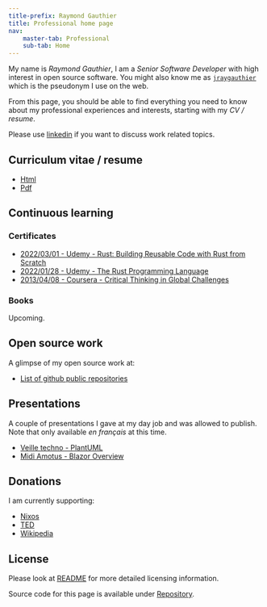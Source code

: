 ```yaml
---
title-prefix: Raymond Gauthier
title: Professional home page
nav: 
    master-tab: Professional
    sub-tab: Home
---
```


My name is *Raymond Gauthier*, I am a *Senior Software Developer* with high
interest in open source software. You might also know me as [`jraygauthier`]
which is the pseudonym I use on the web.

From this page, you should be able to find everything you need to know about my
professional experiences and interests, starting with my *CV / resume*.

Please use [linkedin] if you want to discuss work related topics.

[linkedin]: https://www.linkedin.com/in/jraygauthier/

[`jraygauthier`]: https://github.com/jraygauthier


## Curriculum vitae / resume

 -  [Html](./resume/public.html)
 -  [Pdf](./resume/public.pdf)


## Continuous learning

### Certificates

 -  [2022/03/01 - Udemy - Rust: Building Reusable Code with Rust from Scratch](./training-certificates/20220301_Udemy-Rust-Building-Reusable-Code-with-Rust-from-Scratch.pdf)
 -  [2022/01/28 - Udemy - The Rust Programming Language](./training-certificates/20220128_Udemy-The-Rust-Programming-Language.pdf)
 -  [2013/04/08 - Coursera - Critical Thinking in Global Challenges](./training-certificates/20130408_Coursera-CriticalThinkinginGlobalChallenges.pdf)


### Books

Upcoming.


## Open source work

A glimpse of my open source work at:

 -  [List of github public repositories]


## Presentations

A couple of presentations I gave at my day job and was allowed to publish.
Note that only available *en français* at this time.

 -  [Veille techno - PlantUML](https://jraygauthier.github.io/jrg-slides-plantuml/)
 -  [Midi Amotus - Blazor Overview](https://jraygauthier.github.io/jrg-slides-blazor-overview/)


## Donations

I am currently supporting:

 -  [Nixos](https://opencollective.com/nixos)
 -  [TED](https://www.ted.com/about/our-organization/how-ted-works/giving-to-ted)
 -  [Wikipedia](https://donate.wikimedia.org/w/index.php?title=Special:LandingPage&country=CA&uselang=en&utm_medium=sidebar&utm_source=donate&utm_campaign=C13_en.wikipedia.org)


## License

Please look at [README] for more detailed licensing information.

Source code for this page is available under [Repository].


[List of github public repositories]: https://github.com/jraygauthier?tab=repositories
[README]: https://github.com/jraygauthier/jraygauthier.github.io/blob/master/README.md
[Repository]: https://github.com/jraygauthier/jraygauthier.github.io
